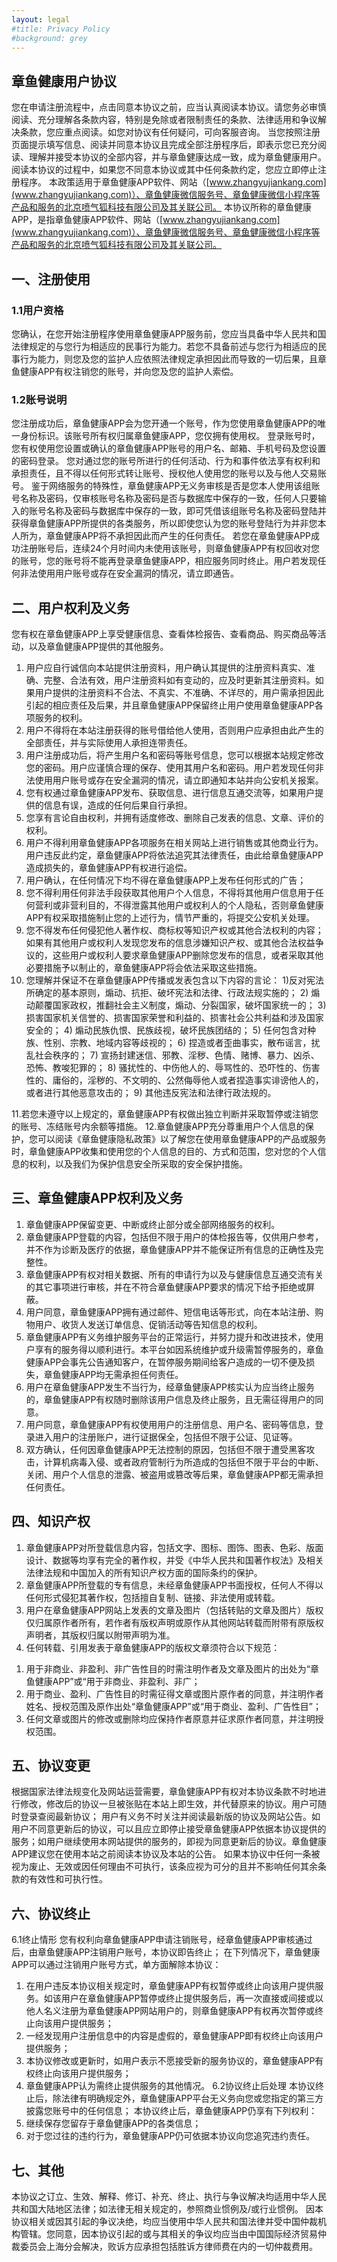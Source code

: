```yaml
---
layout: legal
#title: Privacy Policy
#background: grey
---
```


<div class="col-lg-12 text-center">
   <h2 class="section-heading text-uppercase">章鱼健康用户协议</h2>
</div>

您在申请注册流程中，点击同意本协议之前，应当认真阅读本协议。请您务必审慎阅读、充分理解各条款内容，特别是免除或者限制责任的条款、法律适用和争议解决条款，您应重点阅读。如您对协议有任何疑问，可向客服咨询。
当您按照注册页面提示填写信息、阅读并同意本协议且完成全部注册程序后，即表示您已充分阅读、理解并接受本协议的全部内容，并与章鱼健康达成一致，成为章鱼健康用户。阅读本协议的过程中，如果您不同意本协议或其中任何条款约定，您应立即停止注册程序。
本政策适用于章鱼健康APP软件、网站（[www.zhangyujiankang.com](www.zhangyujiankang.com)）、章鱼健康微信服务号、章鱼健康微信小程序等产品和服务的北京喷气狐科技有限公司及其关联公司。
本协议所称的章鱼健康APP，是指章鱼健康APP软件、网站（[www.zhangyujiankang.com](www.zhangyujiankang.com)）、章鱼健康微信服务号、章鱼健康微信小程序等产品和服务的北京喷气狐科技有限公司及其关联公司。

## 一、注册使用
### 1.1用户资格
您确认，在您开始注册程序使用章鱼健康APP服务前，您应当具备中华人民共和国法律规定的与您行为相适应的民事行为能力。若您不具备前述与您行为相适应的民事行为能力，则您及您的监护人应依照法律规定承担因此而导致的一切后果，且章鱼健康APP有权注销您的账号，并向您及您的监护人索偿。
### 1.2账号说明
您注册成功后，章鱼健康APP会为您开通一个账号，作为您使用章鱼健康APP的唯一身份标识。该账号所有权归属章鱼健康APP，您仅拥有使用权。
登录账号时，您有权使用您设置或确认的章鱼健康APP账号的用户名、邮箱、手机号码及您设置的密码登录。
您对通过您的账号所进行的任何活动、行为和事件依法享有权利和承担责任，且不得以任何形式转让账号、授权他人使用您的账号以及与他人交易账号。
鉴于网络服务的特殊性，章鱼健康APP无义务审核是否是您本人使用该组账号名称及密码，仅审核账号名称及密码是否与数据库中保存的一致，任何人只要输入的账号名称及密码与数据库中保存的一致，即可凭借该组账号名称及密码登陆并获得章鱼健康APP所提供的各类服务，所以即使您认为您的账号登陆行为并非您本人所为，章鱼健康APP将不承担因此而产生的任何责任。
若您在章鱼健康APP成功注册账号后，连续24个月时间内未使用该账号，则章鱼健康APP有权回收对您的账号，您的账号将不能再登录章鱼健康APP，相应服务同时终止。用户若发现任何非法使用用户账号或存在安全漏洞的情况，请立即通告。
## 二、用户权利及义务
您有权在章鱼健康APP上享受健康信息、查看体检报告、查看商品、购买商品等活动，以及章鱼健康APP提供的其他服务。
1. 用户应自行诚信向本站提供注册资料，用户确认其提供的注册资料真实、准确、完整、合法有效，用户注册资料如有变动的，应及时更新其注册资料。如果用户提供的注册资料不合法、不真实、不准确、不详尽的，用户需承担因此引起的相应责任及后果，并且章鱼健康APP保留终止用户使用章鱼健康APP各项服务的权利。
2. 用户不得将在本站注册获得的账号借给他人使用，否则用户应承担由此产生的全部责任，并与实际使用人承担连带责任。
3. 用户注册成功后，将产生用户名和密码等账号信息，您可以根据本站规定修改您的密码。用户应谨慎合理的保存、使用其用户名和密码。用户若发现任何非法使用用户账号或存在安全漏洞的情况，请立即通知本站并向公安机关报案。
4. 您有权通过章鱼健康APP发布、获取信息、进行信息互通交流等，如果用户提供的信息有误，造成的任何后果自行承担。
5. 您享有言论自由权利，并拥有适度修改、删除自己发表的信息、文章、评价的权利。
6. 用户不得利用章鱼健康APP各项服务在相关网站上进行销售或其他商业行为。用户违反此约定，章鱼健康APP将依法追究其法律责任，由此给章鱼健康APP造成损失的，章鱼健康APP有权进行追偿。
7. 用户确认，在任何情况下均不得在章鱼健康APP上发布任何形式的广告；
8. 您不得利用任何非法手段获取其他用户个人信息，不得将其他用户信息用于任何营利或非营利目的，不得泄露其他用户或权利人的个人隐私，否则章鱼健康APP有权采取措施制止您的上述行为，情节严重的，将提交公安机关处理。
9. 您不得发布任何侵犯他人著作权、商标权等知识产权或其他合法权利的内容；如果有其他用户或权利人发现您发布的信息涉嫌知识产权、或其他合法权益争议的，这些用户或权利人要求章鱼健康APP删除您发布的信息，或者采取其他必要措施予以制止的，章鱼健康APP将会依法采取这些措施。
10. 您理解并保证不在章鱼健康APP传播或发表包含以下内容的言论：
 1)反对宪法所确定的基本原则，煽动、抗拒、破坏宪法和法律、行政法规实施的；
    2) 煽动颠覆国家政权，推翻社会主义制度，煽动、分裂国家，破坏国家统一的；
    3) 损害国家机关信誉的、损害国家荣誉和利益的、损害社会公共利益和涉及国家安全的；
    4) 煽动民族仇恨、民族歧视，破坏民族团结的；
    5) 任何包含对种族、性别、宗教、地域内容等歧视的；
    6) 捏造或者歪曲事实，散布谣言，扰乱社会秩序的；
    7) 宣扬封建迷信、邪教、淫秽、色情、赌博、暴力、凶杀、恐怖、教唆犯罪的；
    8) 骚扰性的、中伤他人的、辱骂性的、恐吓性的、伤害性的、庸俗的，淫秽的、不文明的、公然侮辱他人或者捏造事实诽谤他人的，或者进行其他恶意攻击的；
    9) 其他违反宪法和法律行政法规的。
    
11.若您未遵守以上规定的，章鱼健康APP有权做出独立判断并采取暂停或注销您的账号、冻结账号内余额等措施。
12.章鱼健康APP充分尊重用户个人信息的保护，您可以阅读《章鱼健康隐私政策》以了解您在使用章鱼健康APP的产品或服务时，章鱼健康APP收集和使用您的个人信息的目的、方式和范围，您对您的个人信息的权利，以及我们为保护信息安全所采取的安全保护措施。
## 三、章鱼健康APP权利及义务
1. 章鱼健康APP保留变更、中断或终止部分或全部网络服务的权利。
2. 章鱼健康APP登载的内容，包括但不限于用户的体检报告等，仅供用户参考，并不作为诊断及医疗的依据，章鱼健康APP并不能保证所有信息的正确性及完整性。
3. 章鱼健康APP有权对相关数据、所有的申请行为以及与健康信息互通交流有关的其它事项进行审核，并在不符合章鱼健康APP要求的情况下给予拒绝或屏蔽。
4. 用户同意，章鱼健康APP拥有通过邮件、短信电话等形式，向在本站注册、购物用户、收货人发送订单信息、促销活动等告知信息的权利。
5. 章鱼健康APP有义务维护服务平台的正常运行，并努力提升和改进技术，使用户享有的服务得以顺利进行。本平台如因系统维护或升级需暂停服务的，章鱼健康APP会事先公告通知客户，在暂停服务期间给客户造成的一切不便及损失，章鱼健康APP均无需承担任何责任。
6. 用户在章鱼健康APP发生不当行为，经章鱼健康APP核实认为应当终止服务的，章鱼健康APP有权随时删除该用户信息及终止服务，且无需征得用户的同意。
7. 用户同意，章鱼健康APP有权使用用户的注册信息、用户名、密码等信息，登录进入用户的注册账户，进行证据保全，包括但不限于公证、见证等。
8. 双方确认，任何因章鱼健康APP无法控制的原因，包括但不限于遭受黑客攻击，计算机病毒入侵、或者政府管制行为所造成的包括但不限于平台的中断、关闭、用户个人信息的泄露、被盗用或篡改等后果，章鱼健康APP都无需承担任何责任。
## 四、知识产权
1. 章鱼健康APP对所登载信息内容，包括文字、图标、图饰、图表、色彩、版面设计、数据等均享有完全的著作权，并受《中华人民共和国著作权法》及相关法律法规和中国加入的所有知识产权方面的国际条约的保护。
2. 章鱼健康APP所登载的专有信息，未经章鱼健康APP书面授权，任何人不得以任何形式侵犯其著作权，包括擅自复制、链接、非法使用或转载。
3. 用户在章鱼健康APP网站上发表的文章及图片（包括转贴的文章及图片）版权仅归属原作者所有，若作者有版权声明或原作从其他网站转载而附带有原版权声明者，其版权归属以附带声明为准。
4. 任何转载、引用发表于章鱼健康APP的版权文章须符合以下规范：
1) 用于非商业、非盈利、非广告性目的时需注明作者及文章及图片的出处为“章鱼健康APP”或“用于非商业、非盈利、非广；
2) 用于商业、盈利、广告性目的时需征得文章或图片原作者的同意，并注明作者姓名、授权范围及原作出处“章鱼健康APP”或“用于商业、盈利、广告性目”；
3) 任何文章或图片的修改或删除均应保持作者原意并征求原作者同意，并注明授权范围。
## 五、协议变更
根据国家法律法规变化及网站运营需要，章鱼健康APP有权对本协议条款不时地进行修改，修改后的协议一旦被张贴在本站上即生效，并代替原来的协议。用户可随时登录查阅最新协议； 用户有义务不时关注并阅读最新版的协议及网站公告。如用户不同意更新后的协议，可以且应立即停止接受章鱼健康APP依据本协议提供的服务；如用户继续使用本网站提供的服务的，即视为同意更新后的协议。章鱼健康APP建议您在使用本站之前阅读本协议及本站的公告。 如果本协议中任何一条被视为废止、无效或因任何理由不可执行，该条应视为可分的且并不影响任何其余条款的有效性和可执行性。
## 六、协议终止
6.1终止情形
您有权利向章鱼健康APP申请注销账号，经章鱼健康APP审核通过后，由章鱼健康APP注销用户账号，本协议即告终止；
在下列情况下，章鱼健康APP可以通过注销用户账号方式，单方面解除本协议：
1. 在用户违反本协议相关规定时，章鱼健康APP有权暂停或终止向该用户提供服务。如该用户在章鱼健康APP暂停或终止提供服务后，再一次直接或间接或以他人名义注册为章鱼健康APP网站用户的，则章鱼健康APP有权再次暂停或终止向该用户提供服务；
2. 一经发现用户注册信息中的内容是虚假的，章鱼健康APP即有权终止向该用户提供服务；
3. 本协议修改或更新时，如用户表示不愿接受新的服务协议的，章鱼健康APP有权终止向该用户提供服务；
4. 章鱼健康APP认为需终止提供服务的其他情况。
6.2协议终止后处理
本协议终止后，除法律有明确规定外，章鱼健康APP平台无义务向您或您指定的第三方披露您账号中的任何信息；
本协议终止后，章鱼健康APP仍享有下列权利：
1. 继续保存您留存于章鱼健康APP的各类信息；
2. 对于您过往的违约行为，章鱼健康APP仍可依据本协议向您追究违约责任。
## 七、其他
本协议之订立、生效、解释、修订、补充、终止、执行与争议解决均适用中华人民共和国大陆地区法律；如法律无相关规定的，参照商业惯例及/或行业惯例。
因本协议相关或因其引起的争议决绝，均应当使用中华人民共和国法律并受中国仲裁机构管辖。您同意，因本协议引起的或与其相关的争议均应当由中国国际经济贸易仲裁委员会上海分会解决，败诉方应承担包括胜诉方律师费在内的一切仲裁费用。